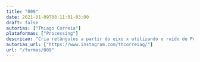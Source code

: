```yaml
---
title: "009"
date: 2021-01-09T08:11:01-03:00
draft: false
autorias: ["Thiago Correia"]
plataformas: ["Processing"]
descricao: "Cria retângulos a partir do eixo x utilizando o ruído de Perlin para definir altura e tom de cinza."
autorias_url: ["https://www.instagram.com/thcorreiag/"]
url: "/formas/009"
---
```


